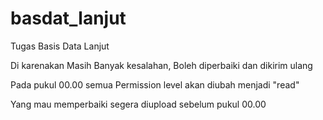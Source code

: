 # basdat_lanjut
Tugas Basis Data Lanjut

Di karenakan Masih Banyak kesalahan, Boleh diperbaiki dan dikirim ulang

Pada pukul 00.00 semua Permission level akan diubah menjadi "read" 

Yang mau memperbaiki segera diupload sebelum pukul 00.00
